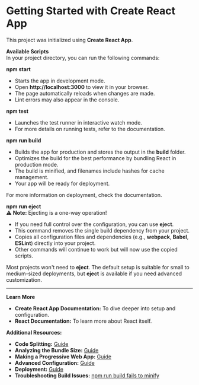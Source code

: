 # **Getting Started with Create React App**  

This project was initialized using **Create React App**.  

 **Available Scripts**  
In your project directory, you can run the following commands:  

**npm start**  
- Starts the app in development mode.  
- Open **http://localhost:3000** to view it in your browser.  
- The page automatically reloads when changes are made.  
- Lint errors may also appear in the console.  

**npm test**  
- Launches the test runner in interactive watch mode.  
- For more details on running tests, refer to the documentation.  

**npm run build**  
- Builds the app for production and stores the output in the **build** folder.  
- Optimizes the build for the best performance by bundling React in production mode.  
- The build is minified, and filenames include hashes for cache management.  
- Your app will be ready for deployment.  

For more information on deployment, check the documentation.  

**npm run eject**  
⚠️ **Note:** Ejecting is a one-way operation!  

- If you need full control over the configuration, you can use **eject**.  
- This command removes the single build dependency from your project.  
- Copies all configuration files and dependencies (e.g., **webpack**, **Babel**, **ESLint**) directly into your project.  
- Other commands will continue to work but will now use the copied scripts.  

Most projects won't need to **eject**. The default setup is suitable for small to medium-sized deployments, but **eject** is available if you need advanced customization.  

---

**Learn More**  
- **Create React App Documentation:** To dive deeper into setup and configuration.  
- **React Documentation:** To learn more about React itself.  

**Additional Resources:**  
- **Code Splitting:** [Guide](https://facebook.github.io/create-react-app/docs/code-splitting)  
- **Analyzing the Bundle Size:** [Guide](https://facebook.github.io/create-react-app/docs/analyzing-the-bundle-size)  
- **Making a Progressive Web App:** [Guide](https://facebook.github.io/create-react-app/docs/making-a-progressive-web-app)  
- **Advanced Configuration:** [Guide](https://facebook.github.io/create-react-app/docs/advanced-configuration)  
- **Deployment:** [Guide](https://facebook.github.io/create-react-app/docs/deployment)  
- **Troubleshooting Build Issues:** [npm run build fails to minify](https://facebook.github.io/create-react-app/docs/troubleshooting#npm-run-build-fails-to-minify)  

